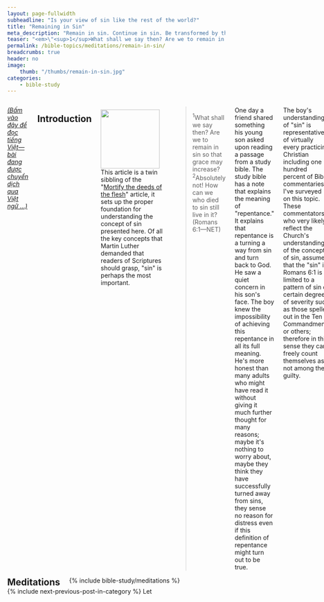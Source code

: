 ```yaml
---
layout: page-fullwidth
subheadline: "Is your view of sin like the rest of the world?"
title: "Remaining in Sin"
meta_description: "Remain in sin. Continue in sin. Be transformed by the renewing of your mind."
teaser: "<em>\"<sup>1</sup>What shall we say then? Are we to remain in sin so that grace may increase? <sup>2</sup>Absolutely not! How can we who died to sin still live in it? (Romans<span style=\"color: rgba(0,0,0,0);\">_</span>6:1&mdash;NET)\"</em>. Martin Luther asserted that: <span style=\"color: #666666;\"> \"To begin with, we have to become familiar with the vocabulary of the letter and know what St. Paul means by the words law, sin, grace, faith, justice, flesh, spirit, etc. Otherwise there is no use in reading it. ... You must not understand the word law here in human fashion, i.e., a regulation about what sort of works must be done or must not be done.\"</span> The word \"sin\" in the context of Romans has been almost universally misinterpreted."
permalink: /bible-topics/meditations/remain-in-sin/
breadcrumbs: true
header: no
image:
    thumb: "/thumbs/remain-in-sin.jpg"
categories:
    - bible-study
---
```

<!--more-->

<div class="row">
<div class="medium-8 columns" markdown="1">

<!-- ##################### PLACEHOLDER ################### -->

<em><a href="{{ site.baseurl }}/hoc-kinh-thanh/suy-gam/o-trong-toi-loi/">(Bấm vào đây để đọc tiếng Việt&mdash;bài đang được chuyển dịch qua Việt ngữ ...)</a></em>

## Introduction

<div>
<p>
<img alt src="{{ site.baseurl }}/images/remain-in-sin.jpg" style="border: 0px none; margin: 7px 15px 0px 0px; max-width: 100%; height: 136px; padding: 0px; float: left;">
This article is a twin sibbling of the "<a href="{{ site.url }}/bible-topics/meditations/put-to-death-the-deeds-of-the-body/">Mortify the deeds of the flesh</a>" article, it sets up the proper foundation for understanding the concept of sin presented here. Of all the key concepts that Martin Luther demanded that readers of Scriptures should grasp, "sin" is perhaps the most important.
</p>
</div>
<!-- ##################### PLACEHOLDER ###################-->

> <sup>1</sup>What shall we say then? Are we to remain in sin so that grace may increase? <sup>2</sup>Absolutely not! How can we who died to sin still live in it? (Romans 6:1&mdash;NET)

One day a friend shared something his young son asked upon reading a passage from a study bible. The study bible has a note that explains the meaning of "repentance." It explains that repentance is a turning a way from sin and turn back to God. He saw a quiet concern in his son's face. The boy knew the impossibility of achieving this repentance in all its full meaning. He's more honest than many adults who might have read it without giving it much further thought for many reasons; maybe it's nothing to worry about, maybe they think they have successfully turned away from sins, they sense no reason for distress even if this definition of repentance might turn out to be true.

The boy's understanding of "sin" is representative of virtually every practicing Christian including one hundred percent of Bible commentaries I've surveyed on this topic. These commentators, who very likely reflect the Church's understanding of the concept of sin, assume that the "sin" in Romans 6:1 is limited to a pattern of sin of certain degree of severity such as those spelled out in the Ten Commandments or others; therefore in this sense they can freely count themselves as not among the guilty.

These men, the commentators, missed the very basic point of theology that even if they never commit any transgressions known to man, they are "in sin."

## Mankind is always in sin

> Yet death reigned from Adam until Moses even over those who did not sin in the same way that Adam (who is a type of the coming one) transgressed (Romans 5:14).

In Romans 5:14, the apostle Paul established the sinful condition of man: they cannot escape being in sin no matter how hard they try. The sinful condition is not from the sins that they committed or must repent from, it's the body of death that is inseparable from them until Christ comes again.

If it is in fact man is perpetually in sin and it is impossible for them to get out of of such state, then why did Paul write in Romans 6:1 that they should not remain in sin? Do you see the contradiction? On the one hand they cannot escape sin, and on the other hand they must not remain in sin?

Yes, such contradiction does indeed exist if one holds the view of sin like the boy as told earlier, or those of the well known Bible commentators. But for so long, Christians accept and live with such contradiction. The boy in our story knew better. He could feel there was something wrong in the study bible note that appeared to be as authoritative as the word of God itself. He saw the contradiction and it put him in distress. As a boy, he saw sin for what it was, no embellishment, no denial, no attempt to cover up with pious platitude. But most of us Christians are like the Pharisees, we see the specks in others but not the logs in our own eyes.

## The sacrifices

Mankind, the religious people, have always related to God through sin. To deal with sins they offered sacrifices, perform religious rituals, acts of penances, or whatever their religious beliefs dictate. The Jews of the Old Covenant had their own prescribed way to get relief for sins. The Christians of the New Covenant also came up with ways to deal with sins.

It's a perpetual cycle of sin and relief. They could see no other way to relate to God. It is sin that stands between them and their gods. Yet they could not get rid of it completely. Paul wrote these verses in Hebrews that beautifully express the dilemma of those who relate to God through their sin:

<p class="blockquote"> <sup>1</sup>For the law possesses a shadow of the good things to come but not the reality itself, and is therefore <strong><span style="color: #d30015;">completely unable</span></strong>, by the same sacrifices offered continually, year after year, to <strong><span style="color: #d30015;">perfect those who come to worship</span></strong>.  <sup>2</sup>For otherwise would they not have ceased to be offered, since the worshipers would have been purified once for all and so have <strong><span style="color: #d30015;">no further consciousness of sin</span></strong>?  <sup>3</sup>But in those sacrifices there is a reminder of sins year after year (Hebrews 10:1-3).</p>

Because the law is "completely unable" to make the believers perfect, sin is everpresent between them and God; as a matter of fact, the sacrifices instead of fully erasing sin, they serve as "reminders" of it. It's obvious in Paul's writing that the ultimate goal of the believers is to have "no further consciousness of sin." But nothing has enabled them to achieve this thus far. As long as there is the consciousness of sin in their minds, they cannot draw near to God.

Modern Christians mistakenly use 1 John 1:9 as means to eradicate sins, as if their confessions can be used to replace the Old Covenant sacrifices to be repeated over and over again. The confession in 1 John 1:8-10 is a confession of faith, of their sinful condition and acknowledging Christ as Savior; it has nothing to do with sin and guilt offering under the Old Covenant.

Therefore under the Old Covenant system of sacrifices, or modern versions of penances, man "remain in sin" because the "consciousness of sin" remain in their minds and hearts.

## The cross

Subsequently in Romans 6:6-7, Paul explained how can be set free from sin's dominion.

> <sup>6</sup>We know that our <u>old man was crucified with him</u> so that the body of sin would <u>no longer dominate us</u>, so that we would <u>no longer be enslaved to sin</u>. <sup>7</sup>(For someone who has died has been freed from sin) (Romans 6:6-7).

According to these verses, how were we freed from sin? Through "turning away from sin" like the note on repentance of the study bible? Through the natural view of sin in the eyes of a child? And the various Bible commentators? None of the above. Romans 6:6 says that it is through our old man being crucified with Christ.

A slave cannot overcome his master, but must be set free. It's the same way with our slavery to sin, we cannot wiggle ourselves out of it, no matter how much determination or will power or obedience as the obedience of a slave is to the master.

Therefore though we did not physically get crucified, we inherit Christ's crucifixion on the virtue of our faith in Him. It's the same way we receive this gift of being set free from sin, or our no longer "remain in sin", all thanks to what Christ had accomplished on the cross.

As long as we still live in our body of flesh, we'll never be completely free from sin, but our position in Christ has changed, our relationship with God has changed. It has changed from being condemned sinners to being children of God. Though the capacity for sinning is still there with us, we no longer relate to God through sin, but through the cross.

God gives us permission to lead a guilt-free life in our relationship with Him, in our salvation and eternal life.

<p class="blockquote">
There is therefore now no condemnation for those who are in Christ Jesus.  2 For the law of the life-giving Spirit in Christ Jesus has set you free from the law of sin and death (Romans 8:1-2).<br />
As far as the east is from the west, so far has he removed our transgressions from us (Psalms 103:12).
</p>

## Conclusion

"How shall we who died to sin still live in it?" asked the apostle Paul. Now do we know what he really meant? He didn't mean at all to ask why you still fall into this sin or that sin, but he meant why are you still walking scared like sin still has the power to put you under condemnation, why you still try to pay the ransom though it has already been paid for? Just like soldiers who came back from a long drawn out war still live with terrible memories. They came back to the free world but in their minds they're still captives. So it is with many Christians who still came back to the place where they offered sacrifices for their sins.

This is why the apostle Paul wrote these great verses in Romans. To remind them that they had been set free from sin, and they don't have to remain in the mindset, or the outlook, of being condemned sinners anymore. Now do we know what he really meant? He didn't mean at all to ask why you still fall into this sin or that sin, but he meant why are you still walking scared like sin still has the power to put you under condemnation, why you still try to pay the ransom though it has already been paid for? Just like soldiers who came back from a long drawn out war still live with terrible memories. They came back to the free world but in their minds they're still captives. So it is with many Christians who still came back to the place where they offered sacrifices for their sins.

You don't have to remain in sin. Christ has set you free.

{% include bible-study/bible-study-footer %}
</div><!-- /.medium-8.columns -->
<div class="bible-index medium-4 columns">

<h2 style="margin: 0px">Meditations</h2>
        {% include bible-study/meditations %}
</div><!-- /.medium-4.columns -->
</div><!-- /.row -->

<div class="small-12" style="padding: 0px; border-bottom: none;">
    {% include next-previous-post-in-category %}
Let</div>

